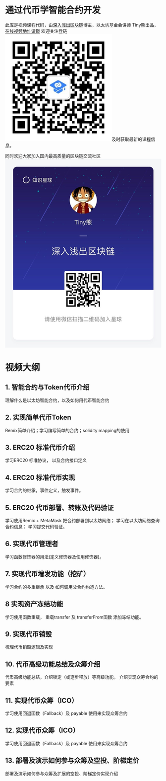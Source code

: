 # 通过代币学智能合约开发 

此库是视频课程代码，由[深入浅出区块链](https://learnblockchain.cn)博主，以太坊基金会讲师 Tiny熊出品，[在线视频地址请戳](https://m.qlchat.com/live/channel/channelPage/2000001541262578.htm)
欢迎关注登链![公众号](qrcode.jpg)及时获取最新的课程信息。

同时欢迎大家加入国内最高质量的区块链交流社区![](xiaomi.jpeg)


# 视频大纲

## 1. 智能合约与Token代币介绍
理解什么是以太坊智能合约，以及如何用代币智能合约

## 2. 实现简单代币Token
Remix简单介绍；学习编写简单的合约；solidity mapping的使用

## 3. ERC20 标准代币介绍
学习ERC20 标准协议， 以及合约接口定义

## 4. ERC20 标准代币实现

学习合约的继承，事件定义，触发事件。

## 5. ERC20 代币部署、转账及代码验证

学习使用Remix + MetaMask 把合约部署到以太坊网络；
学习在以太坊网络查询合约信息；
学习提交代码验证。

## 6. 实现代币管理者
学习函数修饰器的用法(定义修饰器及使用修饰器)。

## 7. 实现代币增发功能（挖矿）
学习合约的多重继承 以及 如何调用父合约构造方法。

## 8 实现资产冻结功能
学习使用函数重载， 重载transfer 及 transferFrom函数 添加冻结功能。

## 9. 实现代币销毁
梳理代币销毁逻辑及实现

## 10. 代币高级功能总结及众筹介绍
代币高级功能总结，介绍锁定（或逐步释放）等高级功能。
介绍实现众筹合约的要素

## 11. 实现代币众筹（ICO）
学习使用回退函数（Fallback）及 payable 使用来实现众筹合约

## 12. 实现代币众筹（ICO）
学习使用回退函数（Fallback）及 payable 使用来实现众筹合约

## 13. 部署及演示如何参与众筹及空投、阶梯定价
部署及演示如何参与众筹及扩展的空投、阶梯定价实现介绍


